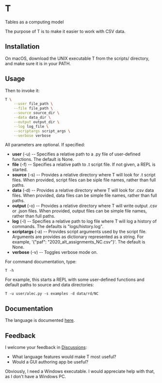# T

Tables as a computing model

The purpose of T is to make it easier to work with CSV data.

## Installation

On macOS, download the UNIX executable T from the scripts/ directory, and
make sure it is in your PATH. 

## Usage

Then to invoke it:

```bash
T \
    --user file_path \
    --file file_path \
    --source source_dir \
    --data data_dir \
    --output output_dir \
    --log log_file \
    --scriptargs script_args \
    --verbose verbose
```

All parameters are optional. If specified:

- **user** (-u) -- Specifies a relative path to a .py file of user-defined functions. The default is None.
- **file** (-f) -- Specifies a relative path to .t script file. If not given, a REPL is started.
- **source** (-s) -- Provides a relative directory where T will look for .t script files. When provided, script files can be siple file names, rather than full paths.
- **data** (-d) -- Provides a relative directory where T will look for .csv data files. When provided, data files can be simple file names, rather than full paths.
- **output** (-o) -- Provides a relative directory where T will write output .csv or .json files. When provided, output files can be simple file names, rather than full paths.
- **log** (-l) -- Specifies a relative path to log file where T will log a history of commands. The defaults is "logs/history.log".
- **scriptargs** (-a) -- Provides script arguments used by the script file. Arguments are provides as dictionary represented as a string. For example, '{"paf": "2020_alt_assignments_NC.csv"}'. The default is None.
- **verbose** (-v) -- Toggles verbose mode on.

For command documentation, type:

```
T -h
```

For example, this starts a REPL with some user-defined functions and default paths to source and data directories:

```
T -u user/alec.py -s examples -d data/rd/NC
```

## Documentation

The language is documented [here](https://alecramsay.github.io/T/).

## Feedback

I welcome your feedback in [Discussions](https://github.com/alecramsay/T/discussions/landing):

- What language features would make T most useful?
- Would a GUI authoring app be useful?

Obviously, I need a Windows executable. 
I would appreciate help with that, as I don't have a Windows PC.
